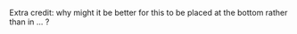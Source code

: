 Extra credit: why might it be better for this to be placed at the bottom rather than in <head> ... </head>?
